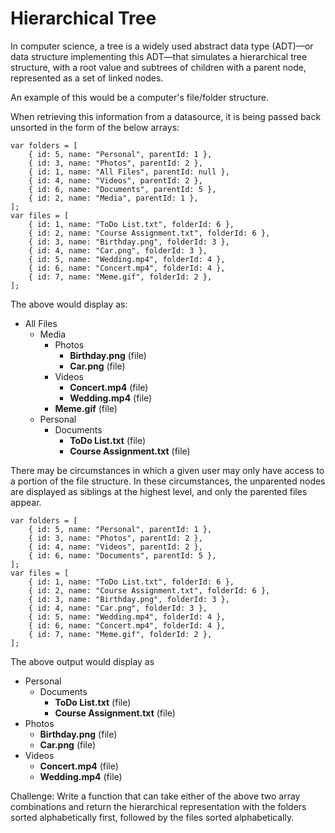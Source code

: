 # Hierarchical Tree

In computer science, a tree is a widely used abstract data type (ADT)—or data structure implementing this ADT—that simulates a hierarchical tree structure, with a root value and subtrees of children with a parent node, represented as a set of linked nodes.

An example of this would be a computer's file/folder structure.

When retrieving this information from a datasource, it is being passed back unsorted in the form of the below arrays:

```
var folders = [
    { id: 5, name: "Personal", parentId: 1 },
    { id: 3, name: "Photos", parentId: 2 },
    { id: 1, name: "All Files", parentId: null },
    { id: 4, name: "Videos", parentId: 2 },
    { id: 6, name: "Documents", parentId: 5 },
    { id: 2, name: "Media", parentId: 1 },
];
var files = [
    { id: 1, name: "ToDo List.txt", folderId: 6 },
    { id: 2, name: "Course Assignment.txt", folderId: 6 },
    { id: 3, name: "Birthday.png", folderId: 3 },
    { id: 4, name: "Car.png", folderId: 3 },
    { id: 5, name: "Wedding.mp4", folderId: 4 },
    { id: 6, name: "Concert.mp4", folderId: 4 },
    { id: 7, name: "Meme.gif", folderId: 2 },
];
```
The above would display as:
* All Files
    * Media
        * Photos
            * **Birthday.png** (file)
            * **Car.png** (file)
        * Videos
            * **Concert.mp4** (file)
            * **Wedding.mp4** (file)
        * **Meme.gif** (file)
    * Personal
        * Documents
            * **ToDo List.txt** (file)
            * **Course Assignment.txt** (file)

There may be circumstances in which a given user may only have access to a portion of the file structure. In these circumstances, the unparented nodes are displayed as siblings at the highest level, and only the parented files appear.
```
var folders = [
    { id: 5, name: "Personal", parentId: 1 },
    { id: 3, name: "Photos", parentId: 2 },
    { id: 4, name: "Videos", parentId: 2 },
    { id: 6, name: "Documents", parentId: 5 },
];
var files = [
    { id: 1, name: "ToDo List.txt", folderId: 6 },
    { id: 2, name: "Course Assignment.txt", folderId: 6 },
    { id: 3, name: "Birthday.png", folderId: 3 },
    { id: 4, name: "Car.png", folderId: 3 },
    { id: 5, name: "Wedding.mp4", folderId: 4 },
    { id: 6, name: "Concert.mp4", folderId: 4 },
    { id: 7, name: "Meme.gif", folderId: 2 },
];
```
The above output would display as
* Personal
    * Documents
        * **ToDo List.txt** (file)
        * **Course Assignment.txt** (file)
* Photos
    * **Birthday.png** (file)
    * **Car.png** (file)
* Videos
    * **Concert.mp4** (file)
    * **Wedding.mp4** (file)

Challenge:
Write a function that can take either of the above two array combinations and return the hierarchical representation with the folders sorted alphabetically first, followed by the files sorted alphabetically.

